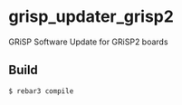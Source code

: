 grisp_updater_grisp2
=====

GRiSP Software Update for GRiSP2 boards

Build
-----

    $ rebar3 compile
